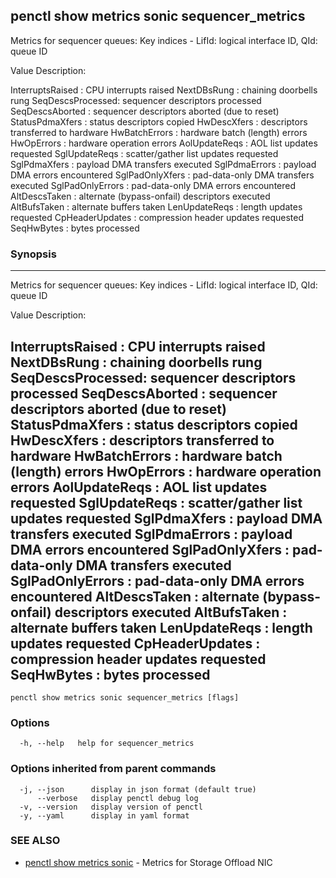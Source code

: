 ## penctl show metrics sonic sequencer_metrics

Metrics for sequencer queues:
 Key indices - LifId: logical interface ID, QId: queue ID


Value Description:

InterruptsRaised : CPU interrupts raised
NextDBsRung      : chaining doorbells rung
SeqDescsProcessed: sequencer descriptors processed
SeqDescsAborted  : sequencer descriptors aborted (due to reset)
StatusPdmaXfers  : status descriptors copied
HwDescXfers      : descriptors transferred to hardware
HwBatchErrors    : hardware batch (length) errors
HwOpErrors       : hardware operation errors
AolUpdateReqs    : AOL list updates requested
SglUpdateReqs    : scatter/gather list updates requested
SglPdmaXfers     : payload DMA transfers executed
SglPdmaErrors    : payload DMA errors encountered
SglPadOnlyXfers  : pad-data-only DMA transfers executed
SglPadOnlyErrors : pad-data-only DMA errors encountered
AltDescsTaken    : alternate (bypass-onfail) descriptors executed
AltBufsTaken     : alternate buffers taken
LenUpdateReqs    : length updates requested
CpHeaderUpdates  : compression header updates requested
SeqHwBytes       : bytes processed

### Synopsis



---------------------------------
 Metrics for sequencer queues:
 Key indices - LifId: logical interface ID, QId: queue ID


Value Description:

InterruptsRaised : CPU interrupts raised
NextDBsRung      : chaining doorbells rung
SeqDescsProcessed: sequencer descriptors processed
SeqDescsAborted  : sequencer descriptors aborted (due to reset)
StatusPdmaXfers  : status descriptors copied
HwDescXfers      : descriptors transferred to hardware
HwBatchErrors    : hardware batch (length) errors
HwOpErrors       : hardware operation errors
AolUpdateReqs    : AOL list updates requested
SglUpdateReqs    : scatter/gather list updates requested
SglPdmaXfers     : payload DMA transfers executed
SglPdmaErrors    : payload DMA errors encountered
SglPadOnlyXfers  : pad-data-only DMA transfers executed
SglPadOnlyErrors : pad-data-only DMA errors encountered
AltDescsTaken    : alternate (bypass-onfail) descriptors executed
AltBufsTaken     : alternate buffers taken
LenUpdateReqs    : length updates requested
CpHeaderUpdates  : compression header updates requested
SeqHwBytes       : bytes processed
---------------------------------


```
penctl show metrics sonic sequencer_metrics [flags]
```

### Options

```
  -h, --help   help for sequencer_metrics
```

### Options inherited from parent commands

```
  -j, --json      display in json format (default true)
      --verbose   display penctl debug log
  -v, --version   display version of penctl
  -y, --yaml      display in yaml format
```

### SEE ALSO
* [penctl show metrics sonic](penctl_show_metrics_sonic.md)	 - Metrics for Storage Offload NIC

